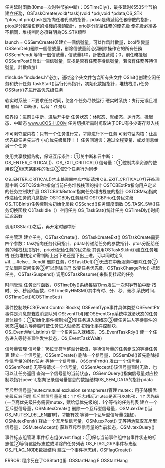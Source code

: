 任务延时函数(10ms一次时钟节拍中断)：OSTimeDly()，最多延时65535个节拍
建立任務，OSTaskCreate(void(*task)(void *pd),void *pdata,OS_STK *ptos,int prio),task是指向任務代碼的指針，pdata是傳遞給任務參數的指針，ptos是分配給任務的堆棧的棧頂指針，prio是分配給任務的優先級
優先級必須各不相同，堆棧空間必須聲明為OS_STK類型

launch = OSSemCreate(0)建立一個信號量，可以作爲計數量，bool型變量
OSSemDel()刪除一個信號量，刪除信號量前必須刪除操作它的所有任務
OSSemPend()等待一個信號量，信號量非0，計數值遞減；0，則任務挂起
OSSemPost()發出一個信號量，查找是否有任務等待信號量，若沒有任務等待信號量，計數值加1

#include "includes.h"必加，通过这个头文件包含所有头文件
OSInit()创建空闲任务和统计任务
TaskStart()运行代码指针，初始化数据指针，堆栈栈顶，)任务
OSStart()先进行高优先级任务

软实时系统：不要求任务时间，使各个任务尽快运行
硬实时系统：执行无误且准时
前台：中断级，后台：任务级

临界段：进前关中断，进后开中断
任务状态：休眠态、就绪态、运行态、挂起态、中断态
www.uCOS-II.COM
任务切换所需时间取决于CPU有多少寄存器入栈

不可剥夺型内核：只有一个任务进行完，才能进行下一任务
可剥夺型内核：让高优先级任务先进行
小心优先级反转！！
任务间通信：通过全程变量，或发消息给另一个任务

使用共享数据结构，保证互斥条件：①关中断和开中断：OS_ENTER_CRITICAL()、OS_EXIT_CRITICAL()
信号量：①控制共享资源的使用权②标志某事件的发生③使2个任务行为同步

OS_ENTER_CRITICAL()禁止处理器响应中断请求
OS_EXIT_CRITICAL()打开处理器中断
OSTCBStkPtr指向当前任务堆栈栈顶的指针
OSTCBExtPtr指向用户定义的任务控制块扩展
OSTCBStkBottom指向任务堆栈栈底的指针
OSTCBMsg指向传递给任务的消息指针
OSTCBDly任务延时
OSTCBPrio任务优先级
OS_TCBInit()任务控制块初始化函数
OSSchcd()任务调度函数
OS_TASK_SW()任务切换函数
OSTaskIdle（）空闲任务
OS_TaskStat()统计任务
OSTimeDly()时间延迟函数

调用OSStart()之后，再开定时器中断

任务管理
建立任务，OSTaskCreate()、OSTaskCreateExt()
OSTaskCreate需要四个参数：task指向任务代码指针、pdata传递给任务的参数指针、ptos分配给任务的堆栈栈顶指针、prio分配给任务的优先级
其调用OSTaskStkInit()建立任务堆栈
任务堆栈定义需判断上出下进还是下出上进，可以同时定义#if.....#else....#endif
删除任务，OSTaskDel()①无法在中断服务中删除任务②无法删除空闲任务③可以删除自己
改变任务优先级，OSTaskChangePrio()
挂起任务，OSTaskSuspend()  调用OSTaskResume()来恢复挂起的任务

时间管理
任务延时函数，OSTimeDly()系统每隔10ms发生一次时钟节拍中断
按时、分、秒延时函数，OSTimeDlyHMSM()其中有时、分、秒、毫秒
系统时间，OSTimeGet()和OSTimeSet()

事件控制块ECB(Event Control Blocks)
OSEventType事件具体类型
OSEventPtr事件是消息邮箱或消息队列
OSEventTbl[]和OSEventGrp系统中就绪状态的任务
具体操作：①初始化事件控制块②使任务进入就绪态③使任务进入等待事件的状态④因为等待超时使任务进入就绪态
初始化事件控制块，OS_EventWaitListInit()
使一个任务进入就绪态，OS_EventTaskRdy()
使一个任务进入等待某事件发生状态，OS_EventTaskWait()

信号量管理
信号量：16位无符号整型计数值，等待信号量的任务组成的等待任务表
建立一个信号量，OSSemCreate()
删除一个信号量，OSSemDel()首先删除操作信号量的所有任务
等待一个信号量，OSSemPend()
发出一个信号量，OSSemPost()
无等待请求一个信号量，OSSemAccept()该信号量暂时无效，也可以让任务返回
查询一个信号量的当前状态，OSSemQuery()指向信号量对应控制块指针pevent,指向记录信号量信息的数据结构OS_SEM_DATA的指针pdata

互斥型信号量(mutex:mutual exclusion semaphores)管理
mutex：用于降解优先级反转问题
互斥型信号量组成：1个标志(指示mutex是否可以使用)、1个优先级(一旦高优先级任务需要mutex，赋给低优先级的)，1个等待的任务列表
建立一个互斥型信号量，OSMutexCreate()
删除一个互斥型信号量，OSMutexDel()当OS_MUTEX_DEL_EN置1时，才能有效
等待一个互斥型信号量(挂起)，OSMutexPend()
释放一个互斥型信号量，OSMutexPost()
无等待地获取互斥型信号量，OSMutexAccept()
获取互斥型信号量的当前状态，OSMutexQuery()

事件标志组管理
事件标志组(event flag)：①保存当前事件组中各事件状态的标志位②等待这些标志位或清除的任务列表
OS_FLAG_GRP事件标志组
OS_FLAG_NODE数据结构
建立一个事件标志组，OSFlagCreate()

ERROR:
程序死在了OSStart()里:
OSStartHang
B    OSStartHang